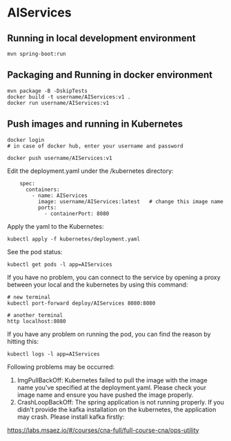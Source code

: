 # AIServices

## Running in local development environment

```
mvn spring-boot:run
```

## Packaging and Running in docker environment

```
mvn package -B -DskipTests
docker build -t username/AIServices:v1 .
docker run username/AIServices:v1
```

## Push images and running in Kubernetes

```
docker login 
# in case of docker hub, enter your username and password

docker push username/AIServices:v1
```

Edit the deployment.yaml under the /kubernetes directory:
```
    spec:
      containers:
        - name: AIServices
          image: username/AIServices:latest   # change this image name
          ports:
            - containerPort: 8080

```

Apply the yaml to the Kubernetes:
```
kubectl apply -f kubernetes/deployment.yaml
```

See the pod status:
```
kubectl get pods -l app=AIServices
```

If you have no problem, you can connect to the service by opening a proxy between your local and the kubernetes by using this command:
```
# new terminal
kubectl port-forward deploy/AIServices 8080:8080

# another terminal
http localhost:8080
```

If you have any problem on running the pod, you can find the reason by hitting this:
```
kubectl logs -l app=AIServices
```

Following problems may be occurred:

1. ImgPullBackOff:  Kubernetes failed to pull the image with the image name you've specified at the deployment.yaml. Please check your image name and ensure you have pushed the image properly.
1. CrashLoopBackOff: The spring application is not running properly. If you didn't provide the kafka installation on the kubernetes, the application may crash. Please install kafka firstly:

https://labs.msaez.io/#/courses/cna-full/full-course-cna/ops-utility


